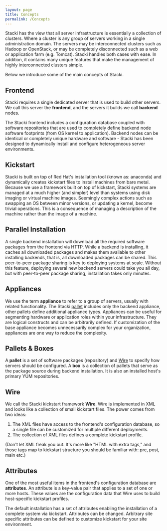 ```yaml
---
layout: page
title: Concepts
permalink: /Concepts
---
```


Stacki has the view that all server infrastructure is essentially a collection of clusters.
Where a cluster is any group of servers working in a single administration domain.
The servers may be interconnected clusters such as Hadoop or OpenStack, or may be
completely disconnected such as a web or application farm (e.g. Tomcat).
Stacki handles both cases with ease.
In addition, it contains many unique features that
make the management of highly interconnected clusters simple.

Below we introduce some of the main concepts of Stacki.

## Frontend

Stacki requires a single dedicated server that is used to build other
servers.
We call this server the **frontend**, and the servers it builds we call
**backend** nodes.

The Stacki frontend includes a configuration database coupled with software
repositories that are used to completely define backend node software
footprints (from OS kernel to application).
Backend nodes can be identical or completely unique hardware and software -
Stacki has been designed to dynamically install and configure heterogeneous
server environments.

## Kickstart 

Stacki is built on top of Red Hat's installation tool (known as: anaconda) and
dynamically creates kickstart files to install machines from bare
metal.
Because we use a framework built on top of kickstart,
Stacki systems are managed at a much higher (and simpler) level
than systems using disk imaging or virtual machine images. 
Seemingly complex actions such as swapping an OS between minor versions,
or updating a kernel, become trivial operations. 
This is a consequence of managing a description of the
machine rather than the image of a machine. 

## Parallel Installation

A single backend installation will download all the required
software packages from the frontend via HTTP.
While a backend is installing, it caches all downloaded packages and makes
them available to other installing backends, that is, all downloaded packages
can be shared.
This peer-to-peer package sharing is key to deploying systems at scale.
Without this feature, deploying several new backend servers could take you all
day, but with peer-to-peer package sharing, installation takes only minutes.

## Appliances

We use the term **appliance** to refer to a group of servers,
usually with related functionality.
The Stacki [pallet](#pallets--boxes) includes only the backend
appliance,
other pallets define additional appliance types. Appliances can be useful for segmenting hardware or application roles within your infrastructure. They are logical constructs and can be arbitrarily defined. If customization of the base appliance becomes unnecessarily complex for your organization, appliances are one way to reduce the complexity.

## Pallets & Boxes

A **pallet** is a set of software packages (repository) and
[Wire](#wire) to specify how servers should be configured.
A **box** is a collection of pallets that serve as the package source during backend installation. It is also an installed host's primary YUM repositories.

## Wire

We call the Stacki kickstart framework **Wire**.
Wire is implemented in XML and looks like a collection of small kickstart files.
The power comes from two ideas:

1. The XML files have access to the frontend's configuration database, so a single file can be customized for multiple different deployments.
2. The collection of XML files defines a complete kickstart profile.

(Don't let XML freak you out. It's more like "HTML with extra tags," and those tags map to kickstart structure you should be familiar with: pre, post, main etc.)
 
## Attributes

One of the most useful items in the frontend's configuration database are **attributes**.
An attribute is a key-value pair that applies to a set of one or more hosts.
These values are the configuration data that Wire uses to build host-specific kickstart profiles.

The default installation has a set of attributes enabling the installation of a complete system via kickstart. Attributes can be changed. Arbitrary site specific attributes can be defined to customize kickstart for your site environment.
